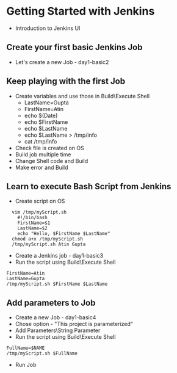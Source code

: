 # Getting Started with Jenkins

- Introduction to Jenkins UI

## Create your first basic Jenkins Job
- Let's create a new Job - day1-basic2

## Keep playing with the first Job
- Create variables and use those in Build\Execute Shell
  - LastName=Gupta
  - FirstName=Atin
  - echo $(Date)
  - echo $FirstName
  - echo $LastName
  - echo $LastName > /tmp/info
  - cat /tmp/info
- Check file is created on OS
- Build job multiple time
- Change Shell code and Build
- Make error and Build

## Learn to execute Bash Script from Jenkins
- Create script on OS
```
  vim /tmp/myScript.sh
    #!/bin/bash
    FirstName=$1
    LastName=$2
    echo "Hello, $FirstName $LastName"
  chmod a+x /tmp/myScript.sh
  /tmp/myScript.sh Atin Gupta
```
- Create a Jenkins job - day1-basic3
- Run the script using Build\Execute Shell
```
FirstName=Atin
LastName=Gupta
/tmp/myScript.sh $FirstName $LastName
```

## Add parameters to Job
- Create a new Job - day1-basic4
- Chose option - "This project is parameterized"
- Add Parameters\String Parameter
- Run the script using Build\Execute Shell
```
FullName=$NAME
/tmp/myScript.sh $FullName
```
- Run Job
